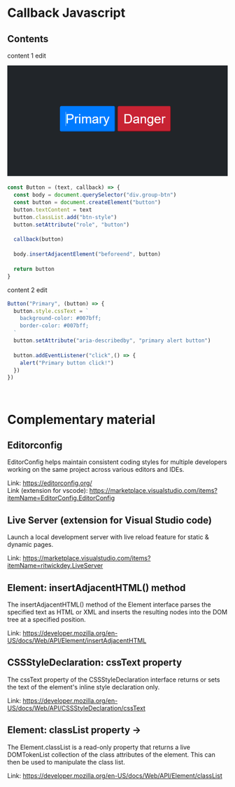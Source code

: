 # Callback Javascript

## Contents

content 1 edit

<img width="800px" src="component.PNG">

```js
const Button = (text, callback) => {
  const body = document.querySelector("div.group-btn")
  const button = document.createElement("button")
  button.textContent = text
  button.classList.add("btn-style")
  button.setAttribute("role", "button")

  callback(button)

  body.insertAdjacentElement("beforeend", button)

  return button
}
```
content 2 edit

```js
Button("Primary", (button) => {
  button.style.cssText = `
    background-color: #007bff;
    border-color: #007bff;
  `
  button.setAttribute("aria-describedby", "primary alert button")

  button.addEventListener("click",() => {
    alert("Primary button click!")
  })
})
```
<br/>

# Complementary material

## Editorconfig

EditorConfig helps maintain consistent coding styles for multiple developers working on the same project across various editors and IDEs.

Link: https://editorconfig.org/
<br>
Link (extension for vscode): https://marketplace.visualstudio.com/items?itemName=EditorConfig.EditorConfig
## Live Server (extension for Visual Studio code)

Launch a local development server with live reload feature for static & dynamic pages.

Link: https://marketplace.visualstudio.com/items?itemName=ritwickdey.LiveServer

## Element: insertAdjacentHTML() method

The insertAdjacentHTML() method of the Element interface parses the specified text as HTML or XML and inserts the resulting nodes into the DOM tree at a specified position.

Link: https://developer.mozilla.org/en-US/docs/Web/API/Element/insertAdjacentHTML

## CSSStyleDeclaration: cssText property

The cssText property of the CSSStyleDeclaration interface returns or sets the text of the element's inline style declaration only.

Link: https://developer.mozilla.org/en-US/docs/Web/API/CSSStyleDeclaration/cssText

## Element: classList property ->

The Element.classList is a read-only property that returns a live DOMTokenList collection of the class attributes of the element. This can then be used to manipulate the class list.

Link: https://developer.mozilla.org/en-US/docs/Web/API/Element/classList
